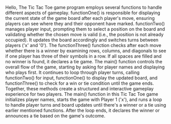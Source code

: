 Hello, The Tic Tac Toe game program employs several functions to handle different aspects of gameplay.
functionOne() is responsible for displaying the current state of the game board after each player's move, ensuring players can see where they and their opponent have marked.
functionTwo() manages player input, prompting them to select a position on the board and validating whether the chosen move is valid (i.e., the position is not already occupied). 
It updates the board accordingly and switches turns between players ('x' and '0').
The functionThree() function checks after each move whether there is a winner by examining rows, columns, and diagonals to see if one player has three of their symbols in a row. 
If all spaces are filled and no winner is found, it declares a tie game. The main() function controls the overall flow of the game, starting by asking for player names and displaying who plays first.
It continues to loop through player turns, calling functionTwo() for input, functionOne() to display the updated board, and functionThree() to check for a win or tie condition until the game ends.
Together, these methods create a structured and interactive gameplay experience for two players.
The main() function in this Tic Tac Toe game initializes player names, starts the game with Player 1 ('x'), and runs a loop to handle player turns and board updates until there's a winner or a tie using earlier mentioned functions.
After the loop ends, it declares the winner or announces a tie based on the game's outcome.
